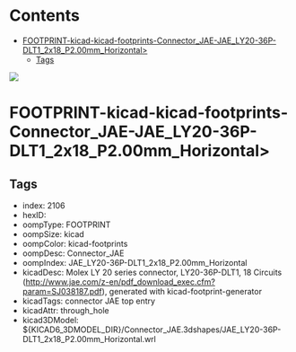 



Contents
========

* [FOOTPRINT-kicad-kicad-footprints-Connector_JAE-JAE_LY20-36P-DLT1_2x18_P2.00mm_Horizontal>](#footprint-kicad-kicad-footprints-connector_jae-jae_ly20-36p-dlt1_2x18_p200mm_horizontal)
	* [Tags](#tags)
  
![][im]
# FOOTPRINT-kicad-kicad-footprints-Connector_JAE-JAE_LY20-36P-DLT1_2x18_P2.00mm_Horizontal>

## Tags

- index: 2106
- hexID: 
- oompType: FOOTPRINT
- oompSize: kicad
- oompColor: kicad-footprints
- oompDesc: Connector_JAE
- oompIndex: JAE_LY20-36P-DLT1_2x18_P2.00mm_Horizontal
- kicadDesc: Molex LY 20 series connector, LY20-36P-DLT1, 18 Circuits (http://www.jae.com/z-en/pdf_download_exec.cfm?param=SJ038187.pdf), generated with kicad-footprint-generator
- kicadTags: connector JAE  top entry
- kicadAttr: through_hole
- kicad3DModel: ${KICAD6_3DMODEL_DIR}/Connector_JAE.3dshapes/JAE_LY20-36P-DLT1_2x18_P2.00mm_Horizontal.wrl



[im]: image.png
